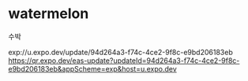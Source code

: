 # watermelon

수박

exp://u.expo.dev/update/94d264a3-f74c-4ce2-9f8c-e9bd206183eb
https://qr.expo.dev/eas-update?updateId=94d264a3-f74c-4ce2-9f8c-e9bd206183eb&appScheme=exp&host=u.expo.dev
